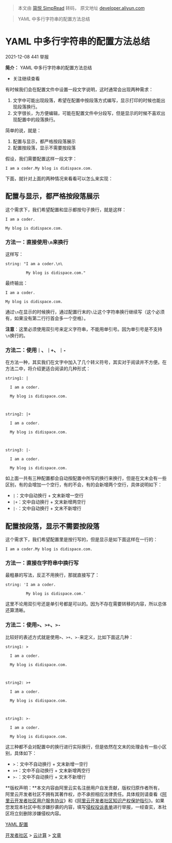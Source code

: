 > 本文由 [简悦 SimpRead](http://ksria.com/simpread/) 转码， 原文地址 [developer.aliyun.com](https://developer.aliyun.com/article/826760)

> YAML 中多行字符串的配置方法总结

YAML 中多行字符串的配置方法总结
==================

2021-12-08 441 举报

**简介：** YAML 中多行字符串的配置方法总结

+ 关注继续查看

有时候我们会在配置文件中设置一段文字说明，这时通常会出现两种需求：

1.  文字中可能出现段落，希望在配置中按段落方式编写，显示打印的时候也能出现段落换行。
2.  文字很长，为方便编辑，可能在配置文件中分段写，但是显示的时候不喜欢出现配置中的段落换行。

简单的说，就是：

1.  配置与显示，都严格按段落展示
2.  配置按段落，显示不需要按段落

假设，我们需要配置这样一段文字：

```
I am a coder.My blog is didispace.com.
```

下面，就针对上面的两种情况来看看可以怎么来实现：

[](https://blog.didispace.com/yaml-string-multi-line/#%E9%85%8D%E7%BD%AE%E4%B8%8E%E6%98%BE%E7%A4%BA%EF%BC%8C%E9%83%BD%E4%B8%A5%E6%A0%BC%E6%8C%89%E6%AE%B5%E8%90%BD%E5%B1%95%E7%A4%BA)配置与显示，都严格按段落展示
---------------------------------------------------------------------------------------------------------------------------------------------------------------------------------------------------

这个需求下，我们希望配置和显示都按句子换行，就是这样：

```
I am a coder.

My blog is didispace.com.
```

### 方法一：直接使用`\n`来换行

这样写：

```
string: "I am a coder.\n\

         My blog is didispace.com."
```

最终输出：

```
I am a coder.

My blog is didispace.com.
```

通过`\n`在显示的时候换行，通过配置行末的`\`让这个字符串换行继续写（这个必须有，如果没有第二行行首会多一个空格）。

**注意**：这里必须使用双引号来定义字符串，不能用单引号。因为单引号是不支持`\n`换行的。

### [](https://blog.didispace.com/yaml-string-multi-line/#%E6%96%B9%E6%B3%95%E4%BA%8C%EF%BC%9A%E4%BD%BF%E7%94%A8%EF%BD%9C%E3%80%81%EF%BD%9C-%E3%80%81%EF%BD%9C)方法二：使用`｜`、`｜+`、`｜-`

在方法一种，其实我们在文字中加入了几个转义符号，其实对于阅读并不方便。在方法二中，将介绍更适合阅读的几种形式：

```
string1: |

  I am a coder.

  My blog is didispace.com.



string2: |+

  I am a coder.

  My blog is didispace.com.



string3: |-

  I am a coder.

  My blog is didispace.com.
```

如上面一共有三种配置都会自动按配置中所写的换行来换行，但是在文末会有一些区别，有的会增加一个空行，有的不会，有的会新增两个空行，具体说明如下：

*   `|`：文中自动换行 + 文末新增一空行
*   `|+`：文中自动换行 + 文末新增两空行
*   `|-`：文中自动换行 + 文末不新增行

[](https://blog.didispace.com/yaml-string-multi-line/#%E9%85%8D%E7%BD%AE%E6%8C%89%E6%AE%B5%E8%90%BD%EF%BC%8C%E6%98%BE%E7%A4%BA%E4%B8%8D%E9%9C%80%E8%A6%81%E6%8C%89%E6%AE%B5%E8%90%BD)配置按段落，显示不需要按段落
---------------------------------------------------------------------------------------------------------------------------------------------------------------------------------------------------

这个需求下，我们希望配置里是按行写的，但是显示是如下面这样在一行的：

```
I am a coder.My blog is didispace.com.
```

### 方法一：直接在字符串中换行写

最粗暴的写法，反正不用换行，那就直接写了：

```
string: 'I am a coder.

         My blog is didispace.com.'
```

这里不论用双引号还是单引号都是可以的。因为不存在需要转移的内容，所以总体还算清晰。

### [](https://blog.didispace.com/yaml-string-multi-line/#%E6%96%B9%E6%B3%95%E4%BA%8C%EF%BC%9A%E4%BD%BF%E7%94%A8-gt-%E3%80%81-gt-%E3%80%81-gt)方法二：使用`>`、`>+`、`>-`

比较好的表述方式就是使用`>`、`>+`、`>-`来定义，比如下面这几种：

```
string1: >

  I am a coder.

  My blog is didispace.com.



string2: >+

  I am a coder.

  My blog is didispace.com.



string3: >-

  I am a coder.

  My blog is didispace.com.
```

这三种都不会对配置中的换行进行实际换行，但是依然在文末的处理会有一些小区别，具体如下：

*   `>`：文中不自动换行 + 文末新增一空行
*   `>+`：文中不自动换行 + 文末新增两空行
*   `>-`：文中不自动换行 + 文末不新增行

**版权声明：**本文内容由阿里云实名注册用户自发贡献，版权归原作者所有，阿里云开发者社区不拥有其著作权，亦不承担相应法律责任。具体规则请查看《[阿里云开发者社区用户服务协议](https://developer.aliyun.com/article/768092)》和《[阿里云开发者社区知识产权保护指引](https://developer.aliyun.com/article/768093)》。如果您发现本社区中有涉嫌抄袭的内容，填写[侵权投诉表单](https://yida.alibaba-inc.com/o/right)进行举报，一经查实，本社区将立刻删除涉嫌侵权内容。

[YAML 配置](https://www.aliyun.com/sswb/418244.html)

[开发者社区](/) > [云计算](/group/cloud/) > [文章](/group/cloud/article/)